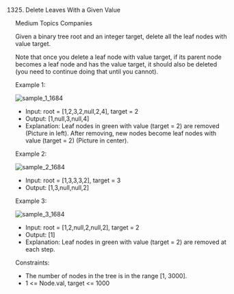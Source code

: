 1325. Delete Leaves With a Given Value

Medium
Topics
Companies

Given a binary tree root and an integer target, delete all the leaf nodes with value target.

Note that once you delete a leaf node with value target, if its parent node becomes a leaf node and has the value target, it should also be deleted (you need to continue doing that until you cannot).

 

Example 1:

![sample_1_1684](https://github.com/AnkitPorwal04/LeetCode/assets/96345105/03cd7c18-ba1a-4f3d-bc5f-bba906ff2b40)

- Input: root = [1,2,3,2,null,2,4], target = 2
- Output: [1,null,3,null,4]
- Explanation: Leaf nodes in green with value (target = 2) are removed (Picture in left). 
After removing, new nodes become leaf nodes with value (target = 2) (Picture in center).

Example 2:

![sample_2_1684](https://github.com/AnkitPorwal04/LeetCode/assets/96345105/f0f61811-5f8c-4f1f-bac8-4c3859e908b5)

- Input: root = [1,3,3,3,2], target = 3
- Output: [1,3,null,null,2]

Example 3:

![sample_3_1684](https://github.com/AnkitPorwal04/LeetCode/assets/96345105/fbde4a90-6ce9-4908-8998-4b75f6ea8ed2)

- Input: root = [1,2,null,2,null,2], target = 2
- Output: [1]
- Explanation: Leaf nodes in green with value (target = 2) are removed at each step.
 

Constraints:

- The number of nodes in the tree is in the range [1, 3000].
- 1 <= Node.val, target <= 1000
